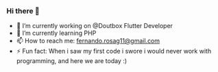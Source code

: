### Hi there 👋

- 🔭 I’m currently working on @Doutbox Flutter Developer
- 🌱 I’m currently learning PHP
- 📫 How to reach me: fernando.rosag11@gmail.com 
- ⚡ Fun fact: When i saw my first code i swore i would never work with programming, and here we are today :)
